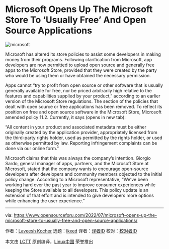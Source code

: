 [#]: subject: "Microsoft Opens Up The Microsoft Store To ‘Usually Free’ And Open Source Applications"
[#]: via: "https://www.opensourceforu.com/2022/07/microsoft-opens-up-the-microsoft-store-to-usually-free-and-open-source-applications/"
[#]: author: "Laveesh Kocher https://www.opensourceforu.com/author/laveesh-kocher/"
[#]: collector: "lkxed"
[#]: translator: " "
[#]: reviewer: " "
[#]: publisher: " "
[#]: url: " "

Microsoft Opens Up The Microsoft Store To ‘Usually Free’ And Open Source Applications
======
![microsoft][1]

Microsoft has altered its store policies to assist some developers in making money from their programs. Following clarification from Microsoft, app developers are now permitted to upload open source and generally free apps to the Microsoft Store, provided that they were created by the party who would be using them or have obtained the necessary permission.

Apps cannot “try to profit from open source or other software that is usually generally available for free, nor be priced arbitrarily high relative to the features and capabilities supplied by your product,” according to an earlier version of the Microsoft Store regulations. The section of the policies that dealt with open source or free applications has been removed. To reflect its position on free and open source software in the Microsoft Store, Microsoft amended policy 11.2. Currently, it says (opens in new tab):

“All content in your product and associated metadata must be either originally created by the application provider, appropriately licensed from the third-party rights holder, used as permitted by the rights holder, or used as otherwise permitted by law. Reporting infringement complaints can be done via our online form.”

Microsoft claims that this was always the company’s intention. Giorgio Sardo, general manager of apps, partners, and the Microsoft Store at Microsoft, stated that the company wants to encourage open-source developers after developers and community members objected to the initial policy change. According to a Microsoft representative, “We’ve been working hard over the past year to improve consumer experiences while keeping the Store available to all developers. This policy update is an extension of that effort and is intended to give developers more options while enhancing the user experience.”

--------------------------------------------------------------------------------

via: https://www.opensourceforu.com/2022/07/microsoft-opens-up-the-microsoft-store-to-usually-free-and-open-source-applications/

作者：[Laveesh Kocher][a]
选题：[lkxed][b]
译者：[译者ID](https://github.com/译者ID)
校对：[校对者ID](https://github.com/校对者ID)

本文由 [LCTT](https://github.com/LCTT/TranslateProject) 原创编译，[Linux中国](https://linux.cn/) 荣誉推出

[a]: https://www.opensourceforu.com/author/laveesh-kocher/
[b]: https://github.com/lkxed
[1]: https://www.opensourceforu.com/wp-content/uploads/2022/07/microsoft-1-e1658233374530.jpg

